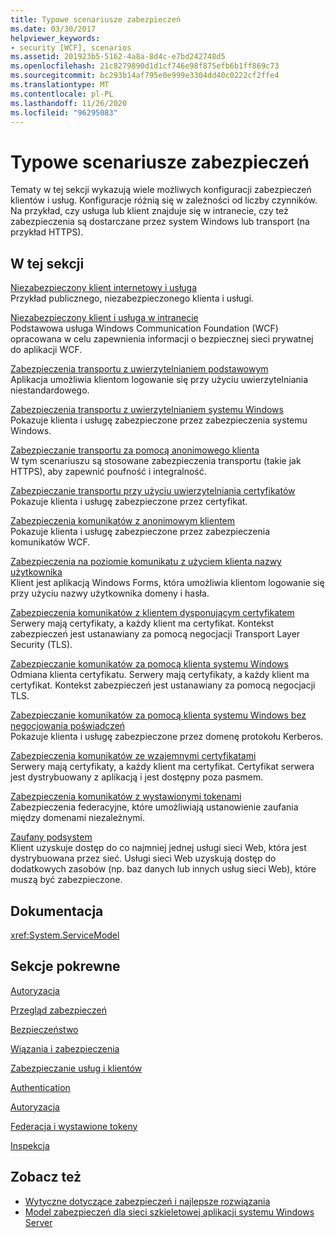 ```yaml
---
title: Typowe scenariusze zabezpieczeń
ms.date: 03/30/2017
helpviewer_keywords:
- security [WCF], scenarios
ms.assetid: 201923b5-5162-4a8a-8d4c-e7bd242748d5
ms.openlocfilehash: 21c8279890d1d1cf746e98f875efb6b1ff869c73
ms.sourcegitcommit: bc293b14af795e0e999e3304dd40c0222cf2ffe4
ms.translationtype: MT
ms.contentlocale: pl-PL
ms.lasthandoff: 11/26/2020
ms.locfileid: "96295083"
---
```

# <a name="common-security-scenarios"></a>Typowe scenariusze zabezpieczeń

Tematy w tej sekcji wykazują wiele możliwych konfiguracji zabezpieczeń klientów i usług. Konfiguracje różnią się w zależności od liczby czynników. Na przykład, czy usługa lub klient znajduje się w intranecie, czy też zabezpieczenia są dostarczane przez system Windows lub transport (na przykład HTTPS).  
  
## <a name="in-this-section"></a>W tej sekcji  

 [Niezabezpieczony klient internetowy i usługa](internet-unsecured-client-and-service.md)  
 Przykład publicznego, niezabezpieczonego klienta i usługi.  
  
 [Niezabezpieczony klient i usługa w intranecie](intranet-unsecured-client-and-service.md)  
 Podstawowa usługa Windows Communication Foundation (WCF) opracowana w celu zapewnienia informacji o bezpiecznej sieci prywatnej do aplikacji WCF.  
  
 [Zabezpieczenia transportu z uwierzytelnianiem podstawowym](transport-security-with-basic-authentication.md)  
 Aplikacja umożliwia klientom logowanie się przy użyciu uwierzytelniania niestandardowego.  
  
 [Zabezpieczenia transportu z uwierzytelnianiem systemu Windows](transport-security-with-windows-authentication.md)  
 Pokazuje klienta i usługę zabezpieczone przez zabezpieczenia systemu Windows.  
  
 [Zabezpieczanie transportu za pomocą anonimowego klienta](transport-security-with-an-anonymous-client.md)  
 W tym scenariuszu są stosowane zabezpieczenia transportu (takie jak HTTPS), aby zapewnić poufność i integralność.  
  
 [Zabezpieczanie transportu przy użyciu uwierzytelniania certyfikatów](transport-security-with-certificate-authentication.md)  
 Pokazuje klienta i usługę zabezpieczone przez certyfikat.  
  
 [Zabezpieczenia komunikatów z anonimowym klientem](message-security-with-an-anonymous-client.md)  
 Pokazuje klienta i usługę zabezpieczone przez zabezpieczenia komunikatów WCF.  
  
 [Zabezpieczenia na poziomie komunikatu z użyciem klienta nazwy użytkownika](message-security-with-a-user-name-client.md)  
 Klient jest aplikacją Windows Forms, która umożliwia klientom logowanie się przy użyciu nazwy użytkownika domeny i hasła.  
  
 [Zabezpieczenia komunikatów z klientem dysponującym certyfikatem](message-security-with-a-certificate-client.md)  
 Serwery mają certyfikaty, a każdy klient ma certyfikat. Kontekst zabezpieczeń jest ustanawiany za pomocą negocjacji Transport Layer Security (TLS).  
  
 [Zabezpieczanie komunikatów za pomocą klienta systemu Windows](message-security-with-a-windows-client.md)  
 Odmiana klienta certyfikatu. Serwery mają certyfikaty, a każdy klient ma certyfikat. Kontekst zabezpieczeń jest ustanawiany za pomocą negocjacji TLS.  
  
 [Zabezpieczanie komunikatów za pomocą klienta systemu Windows bez negocjowania poświadczeń](message-security-with-a-windows-client-without-credential-negotiation.md)  
 Pokazuje klienta i usługę zabezpieczone przez domenę protokołu Kerberos.  
  
 [Zabezpieczenia komunikatów ze wzajemnymi certyfikatami](message-security-with-mutual-certificates.md)  
 Serwery mają certyfikaty, a każdy klient ma certyfikat. Certyfikat serwera jest dystrybuowany z aplikacją i jest dostępny poza pasmem.  
  
 [Zabezpieczenia komunikatów z wystawionymi tokenami](message-security-with-issued-tokens.md)  
 Zabezpieczenia federacyjne, które umożliwiają ustanowienie zaufania między domenami niezależnymi.  
  
 [Zaufany podsystem](trusted-subsystem.md)  
 Klient uzyskuje dostęp do co najmniej jednej usługi sieci Web, która jest dystrybuowana przez sieć. Usługi sieci Web uzyskują dostęp do dodatkowych zasobów (np. baz danych lub innych usług sieci Web), które muszą być zabezpieczone.  
  
## <a name="reference"></a>Dokumentacja  

 <xref:System.ServiceModel>  
  
## <a name="related-sections"></a>Sekcje pokrewne  

 [Autoryzacja](authorization-in-wcf.md)  
  
 [Przegląd zabezpieczeń](security-overview.md)  
  
 [Bezpieczeństwo](security.md)  
  
 [Wiązania i zabezpieczenia](bindings-and-security.md)  
  
 [Zabezpieczanie usług i klientów](securing-services-and-clients.md)  
  
 [Authentication](authentication-in-wcf.md)  
  
 [Autoryzacja](authorization-in-wcf.md)  
  
 [Federacja i wystawione tokeny](federation-and-issued-tokens.md)  
  
 [Inspekcja](auditing-security-events.md)  
  
## <a name="see-also"></a>Zobacz też

- [Wytyczne dotyczące zabezpieczeń i najlepsze rozwiązania](security-guidance-and-best-practices.md)
- [Model zabezpieczeń dla sieci szkieletowej aplikacji systemu Windows Server](/previous-versions/appfabric/ee677202(v=azure.10))
